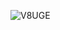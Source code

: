 ![V8UGE](https://ik.imagekit.io/abirhasan/V8UGE_XBX9w77dZ.png?ik-sdk-version=javascript-1.4.3&updatedAt=1664817722591)
